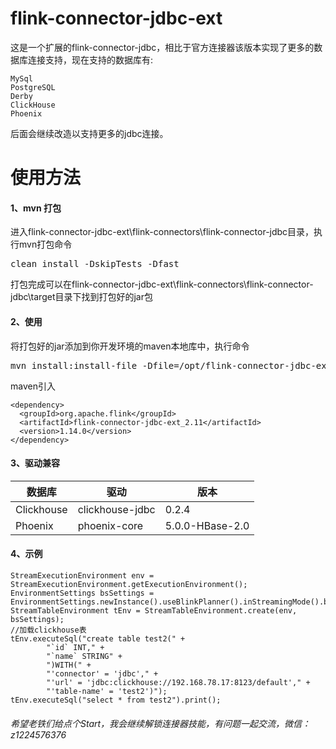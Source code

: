 #   flink-connector-jdbc-ext
这是一个扩展的flink-connector-jdbc，相比于官方连接器该版本实现了更多的数据库连接支持，现在支持的数据库有:  
```
MySql
PostgreSQL
Derby
ClickHouse
Phoenix
```
后面会继续改造以支持更多的jdbc连接。


# 使用方法
####    1、mvn 打包
进入flink-connector-jdbc-ext\flink-connectors\flink-connector-jdbc目录，执行mvn打包命令</br>
<pre>clean install -DskipTests -Dfast</pre>
打包完成可以在flink-connector-jdbc-ext\flink-connectors\flink-connector-jdbc\target目录下找到打包好的jar包
####    2、使用
将打包好的jar添加到你开发环境的maven本地库中，执行命令  
<pre>mvn install:install-file -Dfile=/opt/flink-connector-jdbc-ext_2.11.1.14.0 -DgroupId=org.apache.flink -DartifactId=flink-connector-jdbc-ext_2.11 -Dversion=1.14.0 -Dpackaging=jar</pre>
maven引入
```
<dependency>
  <groupId>org.apache.flink</groupId>  
  <artifactId>flink-connector-jdbc-ext_2.11</artifactId>  
  <version>1.14.0</version>  
</dependency> 
```
####  3、驱动兼容

 数据库  | 驱动 | 版本  
 ---- | ----- | -----
 Clickhouse  | clickhouse-jdbc | 0.2.4
 Phoenix  | phoenix-core | 5.0.0-HBase-2.0
####  4、示例

```
StreamExecutionEnvironment env = StreamExecutionEnvironment.getExecutionEnvironment();
EnvironmentSettings bsSettings = EnvironmentSettings.newInstance().useBlinkPlanner().inStreamingMode().build();
StreamTableEnvironment tEnv = StreamTableEnvironment.create(env, bsSettings);
//加载clickhouse表
tEnv.executeSql("create table test2(" +
        "`id` INT," +
        "`name` STRING" +
        ")WITH(" +
        "'connector' = 'jdbc'," +
        "'url' = 'jdbc:clickhouse://192.168.78.17:8123/default'," +
        "'table-name' = 'test2')");
tEnv.executeSql("select * from test2").print();
```
                
                
###### 希望老铁们给点个Start，我会继续解锁连接器技能，有问题一起交流，微信：z1224576376

 





